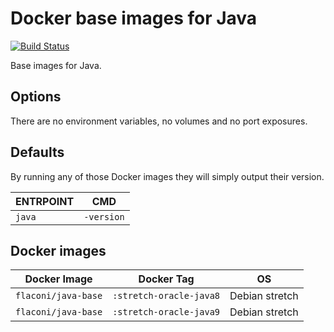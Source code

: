# Docker base images for Java

[![Build Status](https://travis-ci.org/Flaconi/docker-java-base.svg?branch=master)](https://travis-ci.org/Flaconi/docker-java-base)

Base images for Java.

## Options

There are no environment variables, no volumes and no port exposures.

## Defaults

By running any of those Docker images they will simply output their version.

 | ENTRPOINT  | CMD        |
 |------------|------------|
 | `java`     | `-version` |


## Docker images

| Docker Image        | Docker Tag              | OS             |
|---------------------|-------------------------|----------------|
| `flaconi/java-base` | `:stretch-oracle-java8` | Debian stretch |
| `flaconi/java-base` | `:stretch-oracle-java9` | Debian stretch |
